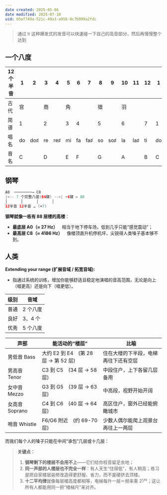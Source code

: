 ```yaml
---
date created: 2025-05-06
date modified: 2025-07-10
uid: 05ef749a-521c-49a3-a956-8c7b999a2fdc
---
```

> 通过 ti 这种爆发式的发音可以快速碰一下自己的高音部分，然后再慢慢整个达到

## 一个八度

| 12 个半音 | 1   | 2   | 3   | 4   | 5   | 6   | 7   | 8   | 9   | 10  | 11  | 12  | 1   |
| ------ | --- | --- | --- | --- | --- | --- | --- | --- | --- | --- | --- | --- | --- |
| 古代     | 宫   |     | 商   |     | 角   |     |     | 徵   |     | 羽   |     |     |     |
| 简谱     | 1   |     | 2   |     | 3   | 4   |     | 5   |     | 6   |     | 7   | 1   |
| 唱名     | do  | do♯ | re  | re♯ | mi  | fa  | fa♯ | so  | so♯ | la  | la♯ | ti  | do  |
| 音名     | C   |     | D   |     | E   | F   |     | G   |     | A   |     | B   | C   |

## 钢琴

```Java
A0  ────────→ C8
|<-- 7 个完整八度(84键) -->| +4键 = 88
│      │      │      │
12半音 12半音 … (×7)
```

**钢琴就像一栋有 88 层楼的高楼**：

- **最底层 A0（≈ 27 Hz）** 相当于地下停车场，低到几乎只能“感觉震动”；
- **最高层 C8（≈ 4186 Hz）** 像楼顶直升机停机坪，尖锐得人类嗓子基本够不到。
    

## 人类
**Extending your range (扩展音域 / 拓宽音域):**
- 指通过系统的训练，增加你能够舒适且稳定地演唱的音高范围，无论是向上（唱更高）还是向下（唱更低）。

| 级别  | 音域    |
| --- | ----- |
| 普通  | 2 个八度 |
| 良好  | 3、4 个 |
| 优秀  | 5 个八度 |

|声部|能活动的“楼层”|比喻|
|---|---|---|
|男低音 Bass|大约 E2 到 E4 (第 28 层 → 第 52 层)|住在大楼的下半段，电梯再往下还有空层|
|男高音 Tenor|C3 到 C5 (34 层 → 58 层)|中段住户，上下各留几层备用|
|女中音 Mezzo|G3 到 G5 (39 层 → 63 层)|中高段，视野开始开阔|
|女高音 Soprano|C4 到 C6 (40 层 → 64 层)|高区住户，窗外已经能俯瞰城市|
|哨音 Whistle|F6/G6 附近 (约 69-70 层)|少数人偶尔能爬上观景台再往上一两层|

而我们每个人的嗓子只能在中间“承包”几层或十几层：

> **关键点：**
>
> 1. **钢琴剩下的楼层不会用不上**——它们给你校音留足余地；
> 2. **同一声部的人楼层也不完全一样**：有人天生“住得低”，有人稍高；练习是把自家楼层装修改造得更舒服、省力，而不是硬挤去顶楼。
> 3. **十二平均律**就像每层楼高度都相等，电梯每升一层＝频率乘 2¹⁄¹²；这让所有人都能用同一把“楼梯尺”来对齐。
>
